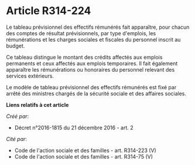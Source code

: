 # Article R314-224

Le tableau prévisionnel des effectifs rémunérés fait apparaître, pour chacun des comptes de résultat prévisionnels, par type
d'emplois, les rémunérations et les charges sociales et fiscales du personnel inscrit au budget. 

Ce tableau distingue le montant des crédits affectés aux emplois permanents et ceux affectés aux emplois temporaires. Il fait
également apparaître les rémunérations ou honoraires du personnel relevant des services extérieurs. 

Le modèle de tableau prévisionnel des effectifs rémunérés est fixé par arrêté des ministres chargés de la sécurité sociale et
des affaires sociales.

**Liens relatifs à cet article**

_Créé par_:

  - Décret n°2016-1815 du 21 décembre 2016 - art. 2

_Cité par_:

  - Code de l'action sociale et des familles - art. R314-223 (V)
  - Code de l'action sociale et des familles - art. R314-75 (V)
